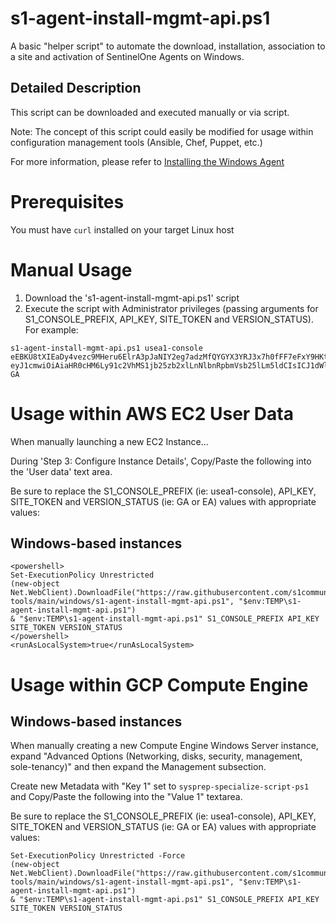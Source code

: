 # s1-agent-install-mgmt-api.ps1
A basic "helper script" to automate the download, installation, association to a site and activation of SentinelOne Agents on Windows.

## Detailed Description
This script can be downloaded and executed manually or via script.  

Note: The concept of this script could easily be modified for usage within configuration management tools (Ansible, Chef, Puppet, etc.)

For more information, please refer to [Installing the Windows Agent](https://community.sentinelone.com/s/article/000005515)

# Prerequisites
You must have `curl` installed on your target Linux host

# Manual Usage
1. Download the 's1-agent-install-mgmt-api.ps1' script
2. Execute the script with Administrator privileges (passing arguments for S1_CONSOLE_PREFIX, API_KEY, SITE_TOKEN and VERSION_STATUS).  For example:
```
s1-agent-install-mgmt-api.ps1 usea1-console eEBKU8tXIEaDy4vezc9MHeru6ElrA3pJaNIY2eg7adzMfQYGYX3YRJ3x7h0fFF7eFxY9HKtQzHZR3FDi eyJ1cmwiOiAiaHR0cHM6Ly91c2VhMS1jb25zb2xlLnNlbnRpbmVsb25lLm5ldCIsICJ1dWlkX2dlbiI6ICJhYTBkMmU1NWQ0NWE1YzBjIiwgInNhbXBsZV9kYXRhIjogImRvIG5vdCB1c2UifQo= GA
```

# Usage within AWS EC2 User Data
When manually launching a new EC2 Instance... 

During 'Step 3: Configure Instance Details', Copy/Paste the following into the 'User data' text area.


Be sure to replace the S1_CONSOLE_PREFIX (ie: usea1-console), API_KEY, SITE_TOKEN and VERSION_STATUS (ie: GA or EA) values with appropriate values:

## Windows-based instances
```
<powershell>
Set-ExecutionPolicy Unrestricted
(new-object Net.WebClient).DownloadFile("https://raw.githubusercontent.com/s1community/install-tools/main/windows/s1-agent-install-mgmt-api.ps1", "$env:TEMP\s1-agent-install-mgmt-api.ps1") 
& "$env:TEMP\s1-agent-install-mgmt-api.ps1" S1_CONSOLE_PREFIX API_KEY SITE_TOKEN VERSION_STATUS
</powershell>
<runAsLocalSystem>true</runAsLocalSystem>
```

# Usage within GCP Compute Engine

## Windows-based instances
When manually creating a new Compute Engine Windows Server instance, expand "Advanced Options (Networking, disks, security, management, sole-tenancy)" and then expand the Management subsection.  

Create new Metadata with "Key 1" set to `sysprep-specialize-script-ps1` and Copy/Paste the following into the "Value 1" textarea.

Be sure to replace the S1_CONSOLE_PREFIX (ie: usea1-console), API_KEY, SITE_TOKEN and VERSION_STATUS (ie: GA or EA) values with appropriate values:
```
Set-ExecutionPolicy Unrestricted -Force
(new-object Net.WebClient).DownloadFile("https://raw.githubusercontent.com/s1community/install-tools/main/windows/s1-agent-install-mgmt-api.ps1", "$env:TEMP\s1-agent-install-mgmt-api.ps1")
& "$env:TEMP\s1-agent-install-mgmt-api.ps1" S1_CONSOLE_PREFIX API_KEY SITE_TOKEN VERSION_STATUS
```